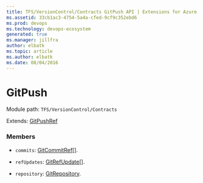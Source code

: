 ```yaml
---
title: TFS/VersionControl/Contracts GitPush API | Extensions for Azure DevOps Services
ms.assetid: 33cb1ac3-4754-5a4a-cfed-9cf9c352ebd6
ms.prod: devops
ms.technology: devops-ecosystem
generated: true
ms.manager: jillfra
author: elbatk
ms.topic: article
ms.author: elbatk
ms.date: 08/04/2016
---
```


# GitPush

Module path: `TFS/VersionControl/Contracts`

Extends: [GitPushRef](../../../TFS/VersionControl/Contracts/GitPushRef.md)

### Members

* `commits`: [GitCommitRef](../../../TFS/VersionControl/Contracts/GitCommitRef.md)[]. 

* `refUpdates`: [GitRefUpdate](../../../TFS/VersionControl/Contracts/GitRefUpdate.md)[]. 

* `repository`: [GitRepository](../../../TFS/VersionControl/Contracts/GitRepository.md). 

